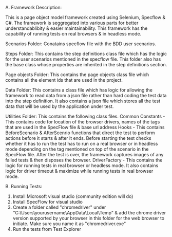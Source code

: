 A. Framework Description:

This is a page object model framework created using Selenium, Specflow & C#. The framework is seggregated into various parts for better understandablibity & easier maintainability. This framework has the capability of running tests on real browsers & in headless mode. 

Scenarios Folder:
Conatains specflow file with the BDD user scenarios.

Steps Folder:
This contains the step definitions class file which has the logic for the user scenarios mentioned in the specflow file. This folder also has the base class whose properties are inherited in the step definitions section.

Page objects Folder:
This contains the page objects class file which contains all the element ids that are used in the project.

Data Folder:
This contains a class file which has logic for allowing the framework to read data from a json file rather than hard coding the test data into the step definition. It also contains a json file which stores all the test data that will be used by the application under test.

Utilities Folder:
This contains the following class files.
Common Constants - This contains code for location of the browser drivers, names of the tags that are used in the SpecFlow file & base url address
Hooks - This contains BeforeScenario & AfterScenrio functions that direct the test to perform actions before it starts & after it ends. 
Before starting the test checks whether it has to run the test has to run on a real browser or in headless mode depending on the tag mentioned on top of the scenario in the 
SpecFlow file. 
After the test is over, the framework captures images of any failed tests & then disposes the browser.
DriverFactory - This contains the logic for running tests in real browser or headless mode. It also contains logic for driver timeout & maximize while running tests in real browser mode.

B. Running Tests:

1. Install Microsoft visual studio (community edition will do)
2. Install SpecFlow for visual studio
3. Create a folder called "chromedriver" under "C:\Users\yourusername\AppData\Local\Temp" & add the chrome driver version supported by your browser in this folder for the web browser to initiate. Make sure you name it as "chromedriver.exe"
4. Run the tests from Test Explorer

